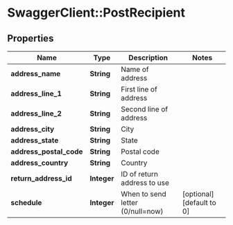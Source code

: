 # SwaggerClient::PostRecipient

## Properties
Name | Type | Description | Notes
------------ | ------------- | ------------- | -------------
**address_name** | **String** | Name of address | 
**address_line_1** | **String** | First line of address | 
**address_line_2** | **String** | Second line of address | 
**address_city** | **String** | City | 
**address_state** | **String** | State | 
**address_postal_code** | **String** | Postal code | 
**address_country** | **String** | Country | 
**return_address_id** | **Integer** | ID of return address to use | 
**schedule** | **Integer** | When to send letter (0/null&#x3D;now) | [optional] [default to 0]


